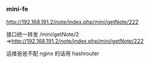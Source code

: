 ### mini-fe

http://192.168.191.2/note/index.php/mini/getNote/222

接口统一转发
/mini/getNote/2 =>http://192.168.191.2/note/index.php/mini/getNote/222

运维爸爸不配 nginx 的话用 hashrouter
